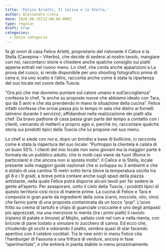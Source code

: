 ```yaml
---
title: 'Felice Arletti, Il Calice e la Stella,'
author: Alessandro Creta
date: 2020-06-15T22:00:00.000Z
type: regular
draft: true
categories:
  - Senza categoria
---
```


fa gli onori di casa Felice Arletti, proprietario del ristorante Il Calice e la Stella (Canepina – Viterbo), che decide di sedersi al nostro tavolo, mangiare con noi, raccontarci storie e chiedere anche qualche consiglio sui piatti appena entrati nel nuovo menu. Lo chef, che conta anche apparizioni a La prova del cuoco, si rende disponibile per uno shooting fotografico prima di cena e, tra uno scatto e l’altro, racconta anche come è stata la ripartenza del suo locale nel cuore della Tuscia.

“Ora più che mai dovremo puntare sul calore umano e sull’accoglienza” confessa lo chef, “e anche su proposte nuove che abbiamo ideato con Tara, qui da 5 anni e che sta prendendo in mano la situazione della cucina”. Felice infatti confessa che ormai passa più in tempo in sala che dietro ai fornelli (almeno durante il servizio); affidandosi nella realizzazione dei piatti alla chef. Da bravo padrone di casa passa gran parte del tempo a contatto con i clienti, cercando di metterli a proprio agio e, perché no, raccontare qualche storia sui prodotti tipici della Tuscia che lui propone nel suo menu.

Lo chef si siede con noi e, dopo un brindisi a base di bollicine, ci racconta come è stata la riapertura del suo locale: “Purtroppo la clientela è calata di un buon 50%. I clienti del mio locale non sono giovani ma la maggior parte è formata da un pubblico adulto, che in molti casi viene da fuori (Roma in particolare) e che ancora non si sposta molto”. Il Calice e la Stella, locale presente sulle maggiori guide nazionali che si sviluppa su 3 ambienti e che è dotato di una cantina 15 metri sotto terra (dove la temperatura oscilla tra gli 8 e i 9 gradi, a breve potrà contare anche sugli spazi della piazza antistante, nella quale Felice potrà disporre alcuni tavoli per far sedere la gente all’aperto. Per assaporare, sotto il cielo della Tuscia, i prodotti tipici di questo territorio così ricco di materie prime. La cucina di Felice e Tara è composta in gran parte da ingredienti della zona (carni, nocciole, olio, vino) che fanno parte di una proposta contaminata da un tocco “pop”. L’uovo fritto su crema di tartufo e chips di guanciale croccante è uno degli antipasti più apprezzati, ma una menzione lo merita (tra i primi piatti) il raviolo (ripieno di patate e limone) al Mojito, saltato cioè nel rum e nella menta, con briciole di pane tostato a simulare lo zucchero di canna. Ed ecco che, chiudendo gli occhi e odorando il piatto, sembra quasi di star facendo aperitivo con il celebre cocktail. Tra le new entri in menu Felice cita l’hamburger di Fassona e una frittura di verdure, ancora in fase “sperimentale”, e che entrerà in pianta stabile in menu prossimamente.
